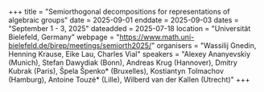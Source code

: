 +++
title = "Semiorthogonal decompositions for representations of algebraic groups"
date = 2025-09-01
enddate = 2025-09-03
dates = "September 1 - 3, 2025"
dateadded = 2025-07-18
location = "Universität Bielefeld, Germany"
webpage = "https://www.math.uni-bielefeld.de/birep/meetings/semiorth2025/"
organisers = "Wassilij Gnedin, Henning Krause, Eike Lau, Charles Vial"
speakers = "Alexey Ananyevskiy (Munich), Stefan Dawydiak (Bonn), Andreas Krug (Hannover), Dmitry Kubrak (Paris), Špela Špenko* (Bruxelles), Kostiantyn Tolmachov (Hamburg), Antoine Touzé* (Lille), Wilberd van der Kallen (Utrecht)"
+++
